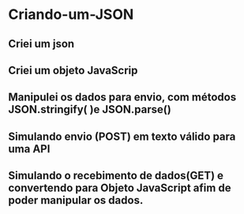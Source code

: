 # Criando-um-JSON
## Criei um json
## Criei um objeto JavaScrip
## Manipulei os dados para envio, com métodos JSON.stringify( )e JSON.parse()
## Simulando envio (POST) em texto válido para uma API
## Simulando o recebimento de dados(GET) e convertendo para Objeto JavaScript afim de poder manipular os dados.
